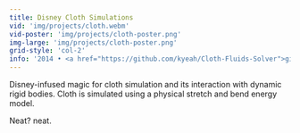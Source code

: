 ```yaml
---
title: Disney Cloth Simulations
vid: 'img/projects/cloth.webm'
vid-poster: 'img/projects/cloth-poster.png'
img-large: 'img/projects/cloth-poster.png'
grid-style: 'col-2'
info: '2014 • <a href="https://github.com/kyeah/Cloth-Fluids-Solver">git</a>'
---
```


Disney-infused magic for cloth simulation and its interaction with dynamic rigid bodies. Cloth is simulated using a physical stretch and bend energy model.

Neat? neat.